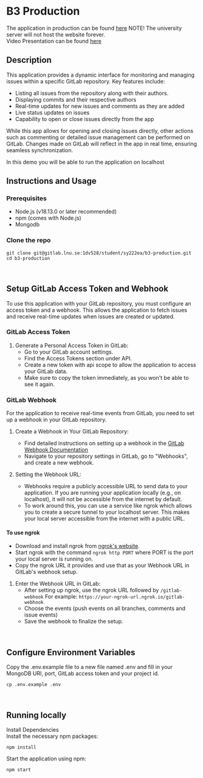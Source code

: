 # B3 Production

The application in production can be found [here](https://cscloud7-220.lnu.se/)
NOTE! The university server will not host the website forever.
<br>
Video Presentation can be found [here](https://youtu.be/mn6RPgo0_aQ)


## Description
This application provides a dynamic interface for monitoring and managing issues within a specific GitLab repository. Key features include:

- Listing all issues from the repository along with their authors.
- Displaying commits and their respective authors
- Real-time updates for new issues and comments as they are added
- Live status updates on issues
- Capability to open or close issues directly from the app

While this app allows for opening and closing issues directly, other actions such as commenting or detailed issue management can be performed on GitLab. Changes made on GitLab will reflect in the app in real time, ensuring seamless synchronization.

In this demo you will be able to run the application on localhost


## Instructions and Usage
### Prerequisites
* Node.js (v18.13.0 or later recommended)
* npm (comes with Node.js)
* Mongodb

### Clone the repo 

```
git clone git@gitlab.lnu.se:1dv528/student/sy222ea/b3-production.git
cd b3-production
```
<br>

## Setup GitLab Access Token and Webhook 
To use this application with your GitLab repository, you must configure an access token and a webhook. This allows the application to fetch issues and receive real-time updates when issues are created or updated.

### GitLab Access Token
1. Generate a Personal Access Token in GitLab:
    * Go to your GitLab account settings.
    * Find the Access Tokens section under API.
    * Create a new token with api scope to allow the application to access your GitLab data.
    * Make sure to copy the token immediately, as you won't be able to see it again.


### GitLab Webhook
For the application to receive real-time events from GitLab, you need to set up a webhook in your GitLab repository.

1. Create a Webhook in Your GitLab Repository:

    * Find detailed instructions on setting up a webhook in the [GitLab Webhook Documentation](https://docs.gitlab.com/ee/user/project/integrations/webhooks.html)
    * Navigate to your repository settings in GitLab, go to "Webhooks", and create a new webhook.
2. Setting the Webhook URL:

    * Webhooks require a publicly accessible URL to send data to your application. If you are running your application locally (e.g., on localhost), it will not be accessible from the internet by default.
    * To work around this, you can use a service like ngrok which allows you to create a secure tunnel to your localhost server. This makes your local server accessible from the internet with a public URL.


#### To use ngrok

* Download and install ngrok from [ngrok's website](https://ngrok.com/).
* Start ngrok with the command ```ngrok http PORT``` where PORT is the port your local server is running on.
* Copy the ngrok URL it provides and use that as your Webhook URL in GitLab's webhook setup.

1. Enter the Webhook URL in GitLab:
    * After setting up ngrok, use the ngrok URL followed by ```/gitlab-webhook``` For example: ```https://your-ngrok-url.ngrok.io/gitlab-webhook```
    * Choose the events (push events on all branches, comments and issue events)
    * Save the webhook to finalize the setup.


<br>

## Configure Environment Variables <br>

Copy the .env.example file to a new file named .env and fill in your MongoDB URI, port, GitLab access token and your project id. 


```
cp .env.example .env
```
<br>

## Running locally 
Install Dependencies<br>
Install the necessary npm packages:
```
npm install
```

Start the application using npm:

```
npm start 
```
